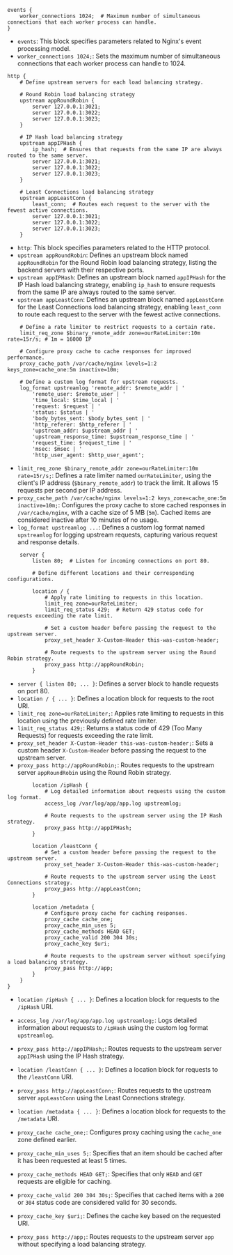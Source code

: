 ```nginx
events {
    worker_connections 1024;  # Maximum number of simultaneous connections that each worker process can handle.
}
```
- `events`: This block specifies parameters related to Nginx's event processing model.
- `worker_connections 1024;`: Sets the maximum number of simultaneous connections that each worker process can handle to 1024.

```nginx
http {
    # Define upstream servers for each load balancing strategy.

    # Round Robin load balancing strategy
    upstream appRoundRobin {
        server 127.0.0.1:3021;
        server 127.0.0.1:3022;
        server 127.0.0.1:3023;
    }

    # IP Hash load balancing strategy
    upstream appIPHash {
        ip_hash;  # Ensures that requests from the same IP are always routed to the same server.
        server 127.0.0.1:3021;
        server 127.0.0.1:3022;
        server 127.0.0.1:3023;
    }

    # Least Connections load balancing strategy
    upstream appLeastConn {
        least_conn;  # Routes each request to the server with the fewest active connections.
        server 127.0.0.1:3021;
        server 127.0.0.1:3022;
        server 127.0.0.1:3023;
    }
```
- `http`: This block specifies parameters related to the HTTP protocol.
- `upstream appRoundRobin`: Defines an upstream block named `appRoundRobin` for the Round Robin load balancing strategy, listing the backend servers with their respective ports.
- `upstream appIPHash`: Defines an upstream block named `appIPHash` for the IP Hash load balancing strategy, enabling `ip_hash` to ensure requests from the same IP are always routed to the same server.
- `upstream appLeastConn`: Defines an upstream block named `appLeastConn` for the Least Connections load balancing strategy, enabling `least_conn` to route each request to the server with the fewest active connections.

```nginx
    # Define a rate limiter to restrict requests to a certain rate.
    limit_req_zone $binary_remote_addr zone=ourRateLimiter:10m rate=15r/s; # 1m = 16000 IP

    # Configure proxy cache to cache responses for improved performance.
    proxy_cache_path /var/cache/nginx levels=1:2 keys_zone=cache_one:5m inactive=10m;

    # Define a custom log format for upstream requests.
    log_format upstreamlog 'remote_addr: $remote_addr | '
        'remote_user: $remote_user | '
        'time_local: $time_local | '
        'request: $request | '
        'status: $status | '
        'body_bytes_sent: $body_bytes_sent | '
        'http_referer: $http_referer | '
        'upstream_addr: $upstream_addr | '
        'upstream_response_time: $upstream_response_time | '
        'request_time: $request_time | '
        'msec: $msec | '
        'http_user_agent: $http_user_agent';
```
- `limit_req_zone $binary_remote_addr zone=ourRateLimiter:10m rate=15r/s;`: Defines a rate limiter named `ourRateLimiter`, using the client's IP address (`$binary_remote_addr`) to track the limit. It allows 15 requests per second per IP address.
- `proxy_cache_path /var/cache/nginx levels=1:2 keys_zone=cache_one:5m inactive=10m;`: Configures the proxy cache to store cached responses in `/var/cache/nginx`, with a cache size of 5 MB (`5m`). Cached items are considered inactive after 10 minutes of no usage.
- `log_format upstreamlog ...`: Defines a custom log format named `upstreamlog` for logging upstream requests, capturing various request and response details.

```nginx
    server {
        listen 80;  # Listen for incoming connections on port 80.

        # Define different locations and their corresponding configurations.

        location / {
            # Apply rate limiting to requests in this location.
            limit_req zone=ourRateLimiter;
            limit_req_status 429;  # Return 429 status code for requests exceeding the rate limit.
            
            # Set a custom header before passing the request to the upstream server.
            proxy_set_header X-Custom-Header this-was-custom-header;
            
            # Route requests to the upstream server using the Round Robin strategy.
            proxy_pass http://appRoundRobin;
        }
```
- `server { listen 80; ... }`: Defines a server block to handle requests on port 80.
- `location / { ... }`: Defines a location block for requests to the root URI.
- `limit_req zone=ourRateLimiter;`: Applies rate limiting to requests in this location using the previously defined rate limiter.
- `limit_req_status 429;`: Returns a status code of 429 (Too Many Requests) for requests exceeding the rate limit.
- `proxy_set_header X-Custom-Header this-was-custom-header;`: Sets a custom header `X-Custom-Header` before passing the request to the upstream server.
- `proxy_pass http://appRoundRobin;`: Routes requests to the upstream server `appRoundRobin` using the Round Robin strategy.

```nginx
        location /ipHash {
            # Log detailed information about requests using the custom log format.
            access_log /var/log/app/app.log upstreamlog;
            
            # Route requests to the upstream server using the IP Hash strategy.
            proxy_pass http://appIPHash;
        }

        location /leastConn {
            # Set a custom header before passing the request to the upstream server.
            proxy_set_header X-Custom-Header this-was-custom-header;
            
            # Route requests to the upstream server using the Least Connections strategy.
            proxy_pass http://appLeastConn;
        }

        location /metadata {
            # Configure proxy cache for caching responses.
            proxy_cache cache_one;
            proxy_cache_min_uses 5;
            proxy_cache_methods HEAD GET;
            proxy_cache_valid 200 304 30s;
            proxy_cache_key $uri;
            
            # Route requests to the upstream server without specifying a load balancing strategy.
            proxy_pass http://app;
        }
    }
}
```
- `location /ipHash { ... }`: Defines a location block for requests to the `/ipHash` URI.


- `access_log /var/log/app/app.log upstreamlog;`: Logs detailed information about requests to `/ipHash` using the custom log format `upstreamlog`.
- `proxy_pass http://appIPHash;`: Routes requests to the upstream server `appIPHash` using the IP Hash strategy.

- `location /leastConn { ... }`: Defines a location block for requests to the `/leastConn` URI.
- `proxy_pass http://appLeastConn;`: Routes requests to the upstream server `appLeastConn` using the Least Connections strategy.

- `location /metadata { ... }`: Defines a location block for requests to the `/metadata` URI.
- `proxy_cache cache_one;`: Configures proxy caching using the `cache_one` zone defined earlier.
- `proxy_cache_min_uses 5;`: Specifies that an item should be cached after it has been requested at least 5 times.
- `proxy_cache_methods HEAD GET;`: Specifies that only `HEAD` and `GET` requests are eligible for caching.
- `proxy_cache_valid 200 304 30s;`: Specifies that cached items with a `200` or `304` status code are considered valid for 30 seconds.
- `proxy_cache_key $uri;`: Defines the cache key based on the requested URI.
- `proxy_pass http://app;`: Routes requests to the upstream server `app` without specifying a load balancing strategy.
